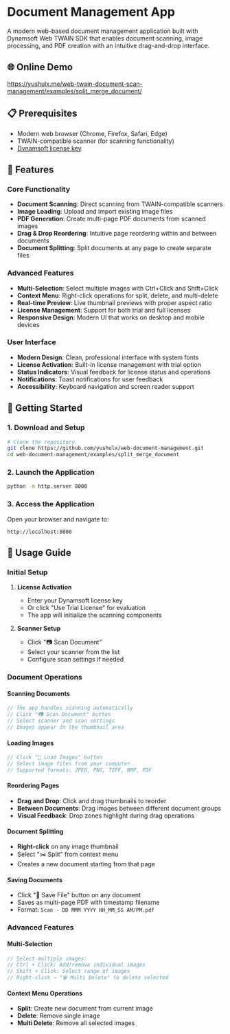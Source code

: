 # Document Management App

A modern web-based document management application built with Dynamsoft Web TWAIN SDK that enables document scanning, image processing, and PDF creation with an intuitive drag-and-drop interface.

## 🌐 Online Demo
https://yushulx.me/web-twain-document-scan-management/examples/split_merge_document/

## 📋 Prerequisites

- Modern web browser (Chrome, Firefox, Safari, Edge)
- TWAIN-compatible scanner (for scanning functionality)
- [Dynamsoft license key](https://www.dynamsoft.com/customer/license/trialLicense/?product=dcv&package=cross-platform)

## 🚀 Features

### Core Functionality
- **Document Scanning**: Direct scanning from TWAIN-compatible scanners
- **Image Loading**: Upload and import existing image files
- **PDF Generation**: Create multi-page PDF documents from scanned images
- **Drag & Drop Reordering**: Intuitive page reordering within and between documents
- **Document Splitting**: Split documents at any page to create separate files

### Advanced Features
- **Multi-Selection**: Select multiple images with Ctrl+Click and Shift+Click
- **Context Menu**: Right-click operations for split, delete, and multi-delete
- **Real-time Preview**: Live thumbnail previews with proper aspect ratio
- **License Management**: Support for both trial and full licenses
- **Responsive Design**: Modern UI that works on desktop and mobile devices

### User Interface
- **Modern Design**: Clean, professional interface with system fonts
- **License Activation**: Built-in license management with trial option
- **Status Indicators**: Visual feedback for license status and operations
- **Notifications**: Toast notifications for user feedback
- **Accessibility**: Keyboard navigation and screen reader support



## 🚀 Getting Started

### 1. Download and Setup

```bash
# Clone the repository
git clone https://github.com/yushulx/web-document-management.git
cd web-document-management/examples/split_merge_document
```

### 2. Launch the Application

```bash
python -m http.server 8000
```

### 3. Access the Application

Open your browser and navigate to:
```
http://localhost:8000
```

## 🎯 Usage Guide

### Initial Setup

1. **License Activation**
   - Enter your Dynamsoft license key
   - Or click "Use Trial License" for evaluation
   - The app will initialize the scanning components

2. **Scanner Setup**
   - Click "📷 Scan Document" 
   - Select your scanner from the list
   - Configure scan settings if needed

### Document Operations

#### Scanning Documents
```javascript
// The app handles scanning automatically
// Click "📷 Scan Document" button
// Select scanner and scan settings
// Images appear in the thumbnail area
```

#### Loading Images
```javascript
// Click "📁 Load Images" button
// Select image files from your computer
// Supported formats: JPEG, PNG, TIFF, BMP, PDF
```

#### Reordering Pages
- **Drag and Drop**: Click and drag thumbnails to reorder
- **Between Documents**: Drag images between different document groups
- **Visual Feedback**: Drop zones highlight during drag operations

#### Document Splitting
- **Right-click** on any image thumbnail
- Select "✂️ Split" from context menu
- Creates a new document starting from that page

#### Saving Documents
- Click "💾 Save File" button on any document
- Saves as multi-page PDF with timestamp filename
- Format: `Scan - DD MMM YYYY HH_MM_SS AM/PM.pdf`

### Advanced Features

#### Multi-Selection
```javascript
// Select multiple images:
// Ctrl + Click: Add/remove individual images
// Shift + Click: Select range of images
// Right-click → "🗑️ Multi Delete" to delete selected
```

#### Context Menu Operations
- **Split**: Create new document from current image
- **Delete**: Remove single image
- **Multi Delete**: Remove all selected images
